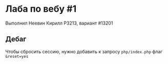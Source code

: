# Лаба по вебу #1

Выполнил Неевин Кирилл P3213, вариант #13201

## Дебаг
Чтобы сбросить сессию, нужно добавить к запросу `php/index.php` флаг `&reset=yes`

